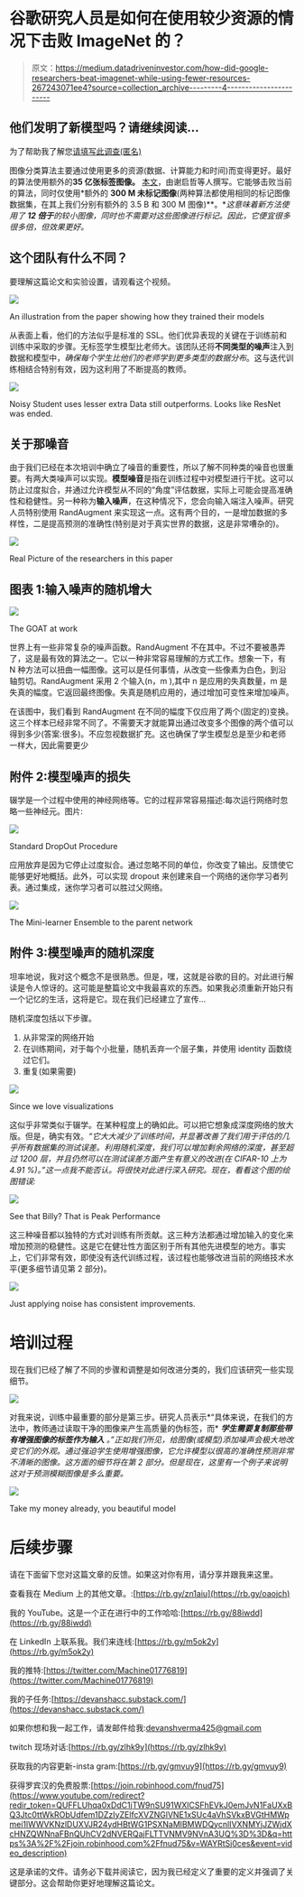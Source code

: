 # 谷歌研究人员是如何在使用较少资源的情况下击败 ImageNet 的？

> 原文：<https://medium.datadriveninvestor.com/how-did-google-researchers-beat-imagenet-while-using-fewer-resources-267243071ee4?source=collection_archive---------4----------------------->

## 他们发明了新模型吗？请继续阅读…

为了帮助我了解您[请填写此调查(匿名)](https://forms.gle/7MfQmKhEhyBTMDUD7)

图像分类算法主要通过使用更多的资源(数据、计算能力和时间)而变得更好。最好的算法使用额外的**35 亿张标签图像。** [本文](https://arxiv.org/abs/1911.04252)，由谢启哲等人撰写。它能够击败当前的算法，同时仅使用*额外的 **300 M 未标记图像**(两种算法都使用相同的标记图像数据集，在其上我们分别有额外的 3.5 B 和 300 M 图像)**。**这意味着新方法使用了 **12 倍于**的较小图像，同时也不需要对这些图像进行标记。因此，它便宜很多很多倍，但效果更好。*

## 这个团队有什么不同？

要理解这篇论文和实验设置，请观看这个视频。

![](img/d197b3b48b52d8ceb29c5a88ca5f7543.png)

An illustration from the paper showing how they trained their models

从表面上看，他们的方法似乎是标准的 SSL。他们优异表现的关键在于训练前和训练中采取的步骤。无标签学生模型比老师大。该团队还将**不同类型的噪声**注入到数据和模型中，*确保每个学生比他们的老师学到更多类型的数据分布*。这与迭代训练相结合特别有效，因为这利用了不断提高的教师。

![](img/8b3fddbc28ac0951ca1414434acf1dab.png)

Noisy Student uses lesser extra Data still outperforms. Looks like ResNet was ended.

## 关于那噪音

由于我们已经在本次培训中确立了噪音的重要性，所以了解不同种类的噪音也很重要。有两大类噪声可以实现。**模型噪音**是指在训练过程中对模型进行干扰。这可以防止过度拟合，并通过允许模型从不同的“角度”评估数据，实际上可能会提高准确性和稳健性。另一种称为**输入噪声**，在这种情况下，您会向输入端注入噪声。研究人员特别使用 RandAugment 来实现这一点。这有两个目的，一是增加数据的多样性，二是提高预测的准确性(特别是对于真实世界的数据，这是非常嘈杂的)。

![](img/9b2038f651ceda1324d257167c2fc765.png)

Real Picture of the researchers in this paper

## 图表 1:输入噪声的随机增大

![](img/62a89f01f50e3001f42b66973ab2eccb.png)

The GOAT at work

世界上有一些非常复杂的噪声函数。RandAugment 不在其中。不过不要被愚弄了，这是最有效的算法之一。它以一种非常容易理解的方式工作。想象一下，有 N 种方法可以扭曲一幅图像。这可以是任何事情，从改变一些像素为白色，到沿轴剪切。RandAugment 采用 2 个输入(n，m ),其中 n 是应用的失真数量，m 是失真的幅度。它返回最终图像。失真是随机应用的，通过增加可变性来增加噪声。

在该图中，我们看到 RandAugment 在不同的幅度下仅应用了两个(固定的)变换。这三个样本已经非常不同了。不需要天才就能算出通过改变多个图像的两个值可以得到多少(答案:很多)。不应忽视数据扩充。这也确保了学生模型总是至少和老师一样大，因此需要更少

## 附件 2:模型噪声的损失

辍学是一个过程中使用的神经网络等。它的过程非常容易描述:每次运行网络时忽略一些神经元。图片:

![](img/271f29855451434f956c71d7870a3a4c.png)

Standard DropOut Procedure

应用放弃是因为它停止过度拟合。通过忽略不同的单位，你改变了输出。反馈使它能够更好地概括。此外，可以实现 dropout 来创建来自一个网络的迷你学习者列表。通过集成，迷你学习者可以胜过父网络。

![](img/1bb41fbada73c5e0beb13774efa075b6.png)

The Mini-learner Ensemble to the parent network

## 附件 3:模型噪声的随机深度

坦率地说，我对这个概念不是很熟悉。但是，嘿，这就是谷歌的目的。对此进行解读是令人惊讶的。这可能是整篇论文中我最喜欢的东西。如果我必须重新开始只有一个记忆的生活，这将是它。现在我们已经建立了宣传…

随机深度包括以下步骤。

1.  从非常深的网络开始
2.  在训练期间，对于每个小批量，随机丢弃一个层子集，并使用 identity 函数绕过它们。
3.  重复(如果需要)

![](img/704399f89e75a37749754f5f2b812d31.png)

Since we love visualizations

这似乎非常类似于辍学。在某种程度上的确如此。可以把它想象成深度网络的放大版。但是，确实有效。*“它大大减少了训练时间，并显著改善了我们用于评估的几乎所有数据集的测试误差。利用随机深度，我们可以增加剩余网络的深度，甚至超过 1200 层，并且仍然可以在测试误差方面产生有意义的改进(在 CIFAR-10 上为 4.91 %)。”这一点我不能否认。将很快对此进行深入研究。现在，看看这个图的绘图错误:*

![](img/7d393be7abff86461ae5efbb8631a4dc.png)

See that Billy? That is Peak Performance

这三种噪音都以独特的方式对训练有所贡献。这三种方法都通过增加输入的变化来增加预测的稳健性。这是它在健壮性方面区别于所有其他先进模型的地方。事实上，它们非常有效，即使没有迭代训练过程，该过程也能够改进当前的网络技术水平(更多细节请见第 2 部分)。

![](img/cce19a4f9a22f34b362f10c7b7b427d3.png)

Just applying noise has consistent improvements.

# 培训过程

现在我们已经了解了不同的步骤和调整是如何改进分类的，我们应该研究一些实现细节。

![](img/9c8d7f5d688a1e93c9d6b79f73a51750.png)

对我来说，训练中最重要的部分是第三步。研究人员表示*“具体来说，在我们的方法中，教师通过读取干净的图像来产生高质量的伪标签，而* ***学生需要复制那些带有增强图像的标签作为输入*** *。”正如我们所见，给图像(或模型)添加噪声会极大地改变它们的外观。通过强迫学生使用增强图像，它允许模型以很高的准确性预测非常不清晰的图像。这方面的细节将在第 2 部分。但是现在，这里有一个例子来说明这对于预测模糊图像是多么重要。*

![](img/5e282ccfe17fea8cea5a41a9941e13c4.png)

Take my money already, you beautiful model

# 后续步骤

请在下面留下您对这篇文章的反馈。如果这对你有用，请分享并跟我来这里。

查看我在 Medium 上的其他文章。:[https://rb.gy/zn1aiu](https://rb.gy/oaojch)

我的 YouTube。这是一个正在进行中的工作哈哈:[https://rb.gy/88iwdd](https://rb.gy/88iwdd)

在 LinkedIn 上联系我。我们来连线:[https://rb.gy/m5ok2y](https://rb.gy/m5ok2y)

我的推特:[https://twitter.com/Machine01776819](https://twitter.com/Machine01776819)

我的子任务:[https://devanshacc.substack.com/](https://devanshacc.substack.com/)

如果你想和我一起工作，请发邮件给我:devanshverma425@gmail.com

twitch 现场对话:[https://rb.gy/zlhk9y](https://rb.gy/zlhk9y)

获取我的内容更新-insta gram:[https://rb.gy/gmvuy9](https://rb.gy/gmvuy9)

获得罗宾汉的免费股票:[https://join.robinhood.com/fnud75](https://www.youtube.com/redirect?redir_token=QUFFLUhqa0xDdC1jTW9nSU91WXlCSFhEVkJ0emJvN1FaUXxBQ3Jtc0ttWkRObUdfem1DZzIyZElfcXVZNGlVNE1xSUc4aVhSVkxBVGtHMWpmei1lWWVKNzlDUXVJR24ydHBtWG1PSXNaMlBMWDQycnlIVXNMYjJZWjdXcHNZQWNnaFBnQUhCV2dNVERQajFLTTVNMV9NVnA3UQ%3D%3D&q=https%3A%2F%2Fjoin.robinhood.com%2Ffnud75&v=WAYRtSj0ces&event=video_description)

这是承诺的文件。请务必下载并阅读它，因为我已经定义了重要的定义并强调了关键部分。这会帮助你更好地理解这篇论文。
